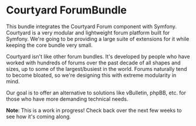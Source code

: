 # Courtyard ForumBundle

This bundle integrates the Courtyard Forum component with Symfony.  Courtyard is a very modular and lightweight forum platform built for Symfony.  We're going to be providing a large suite of extensions for it while keeping the core bundle very small.  

Courtyard isn't like other forum bundles.  It's developed by people who have worked with hundreds of forums over the past decade of all shapes and sizes, up to some of the largest/busiest in the world.  Forums naturally tend to become bloated, so we're designing this with extreme modularity in mind.

Our goal is to offer an alternative to solutions like vBulletin, phpBB, etc. for those who have more demanding technical needs.

**Note**: This is a work in progress! Check back over the next few weeks to see how it's coming along.